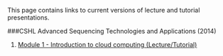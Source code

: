 This page contains links to current versions of lecture and tutorial presentations.

###CSHL Advanced Sequencing Technologies and Applications (2014)

1. [Module 1 - Introduction to cloud computing (Lecture/Tutorial)](https://github.com/griffithlab/rnaseq_tutorial/wiki/LecturesFile/cshl/2014/RNASeq_Module1_AmazonPreTutorial.pdf)
